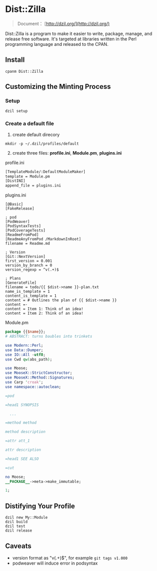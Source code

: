 # Dist::Zilla

> Document： [http://dzil.org/](http://dzil.org/)

Dist::Zilla is a program to make it easier to write, package, manage, and release free software. It's targeted at libraries written in the Perl programming language and released to the CPAN.

## Install
```
cpanm Dist::Zilla
```

## Customizing the Minting Process

### Setup

```
dzil setup
```

### Create a default file

1. create default direcory
```
mkdir -p ~/.dzil/profiles/default
```

2. create three files: **profile.ini**, **Module.pm**, **plugins.ini**

profile.ini

```perl
[TemplateModule/:DefaultModuleMaker]
template = Module.pm
[DistINI]
append_file = plugins.ini
```

plugins.ini

```
[@Basic]
[FakeRelease]

; pod
[PodWeaver]
[PodSyntaxTests]
[PodCoverageTests]
[ReadmeFromPod]
[ReadmeAnyFromPod /MarkdownInRoot]
filename = Readme.md

; Version
[Git::NextVersion]
first_version = 0.001
version_by_branch = 0
version_regexp = ^v(.+)$

; Plans
[GenerateFile]
filename = todo/{{ $dist->name }}-plan.txt
name_is_template = 1
content_is_template = 1
content = # Outlines the plan of {{ $dist->name }}
content =·
content = Item 1: Think of an idea!
content = Item 2: Think of an idea!
```

Module.pm

```perl
package {{$name}};
# ABSTRACT: turns baubles into trinkets

use Modern::Perl;
use Data::Dumper;
use IO::All -utf8;
use Cwd qw(abs_path);

use Moose;
use MooseX::StrictConstructor;
use MooseX::Method::Signatures;
use Carp 'croak';
use namespace::autoclean;

=pod

=head1 SYNOPSIS

  ...

=method method

method description

=attr att_1

attr description

=head1 SEE ALSO

=cut

no Moose;
__PACKAGE__->meta->make_immutable;

1;
```

## Distifying Your Profile

```
dzil new My::Module
dzil build 
dzil test
dzil release
```

## Caveats

* version format as "v(.+)$", for example ```git tags v1.000```
* podweaver will induce error in podsyntax
